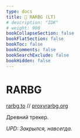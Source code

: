 ```yaml
---
type: docs
title: 🔴 RARBG (LT)
# description: "IDK"
# weight: 900
bookCollapseSection: false
bookFlatSection: false
bookToc: false
bookComments: false
bookSearchExclude: false
bookHidden: false
---
```


# RARBG

[rarbg.to](https://rarbg.to/?nt) // [proxyrarbg.org](https://proxyrarbg.org/?nt)

Древний трекер.

_UPD: Закрылся, навсегда._
